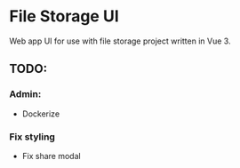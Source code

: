 # File Storage UI

Web app UI for use with file storage project written in Vue 3.

## TODO:

### Admin:

- Dockerize

### Fix styling

- Fix share modal
